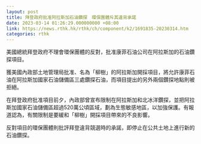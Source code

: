 ```yaml
---
layout: post
title: 拜登政府批准阿拉斯加石油鑽探　環保團體斥其違背承諾
date: 2023-03-14 01:26:29.000000000 +08:00
link: https://news.rthk.hk/rthk/ch/component/k2/1691835-20230314.htm
categories: rthk
---
```


美國總統拜登政府不理會環保團體的反對，批准康菲石油公司在阿拉斯加的石油鑽探項目。

獲美國內政部土地管理局批准、名為「柳樹」的阿拉斯加開採項目，將允許康菲石油在阿拉斯加國家石油儲備區三處鑽探石油，而項目提出的另外兩個鑽探地點則被拒絕。

在拜登政府批准項目前夕，內政部曾宣布限制在阿拉斯加和北冰洋鑽探，並把阿拉斯加國家石油儲備區超過520萬公頃區域，劃為生態敏感地區，以加強保護。有報道認為，有關限制是要緩和「柳樹」開採項目帶來的不良影響。

反對項目的環保團體則批評拜登違背競選時的承諾，即停止在公共土地上進行新的石油鑽探。
